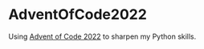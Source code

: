 # AdventOfCode2022
Using [Advent of Code 2022](https://adventofcode.com/2022) to sharpen my Python skills.